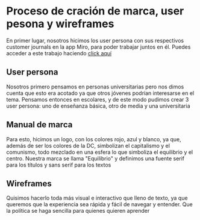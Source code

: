 # Proceso de cración de marca, user pesona y wireframes
En primer lugar, nosotros hicimos los user persona con sus respectivos customer journals en la app Miro, para poder trabajar juntos en él. Puedes acceder a este trabajo haciendo [click aquí](https://miro.com/app/board/uXjVNYrMS4I=/?share_link_id=632501105089)

## User persona
Nosotros primero pensamos en personas universitarias pero nos dimos cuenta que esto era acotado ya que otros jóvenes podrían interesarse en el tema. Pensamos entonces en escolares, y de este modo pudimos crear 3 user persona: uno de enseñanza básica, otro de media y una universitaria

## Manual de marca
Para esto, hicimos un logo, con los colores rojo, azul y blanco, ya que, además de ser los colores de la DC, simbolizan el capitalismo y el comunismo, todo mezclado en una esfera lo que simboliza el equilibrio y el centro. Nuestra marca se llama "Equilibrio" y definimos una fuente serif para los títulos y sans serif para los textos

## Wireframes
Quisimos hacerlo toda más visual e interactivo que lleno de texto, ya que queremos que la experiencia sea rápida y fácil de navegar y entender. Que la política se haga sencilla para quienes quieren aprender
